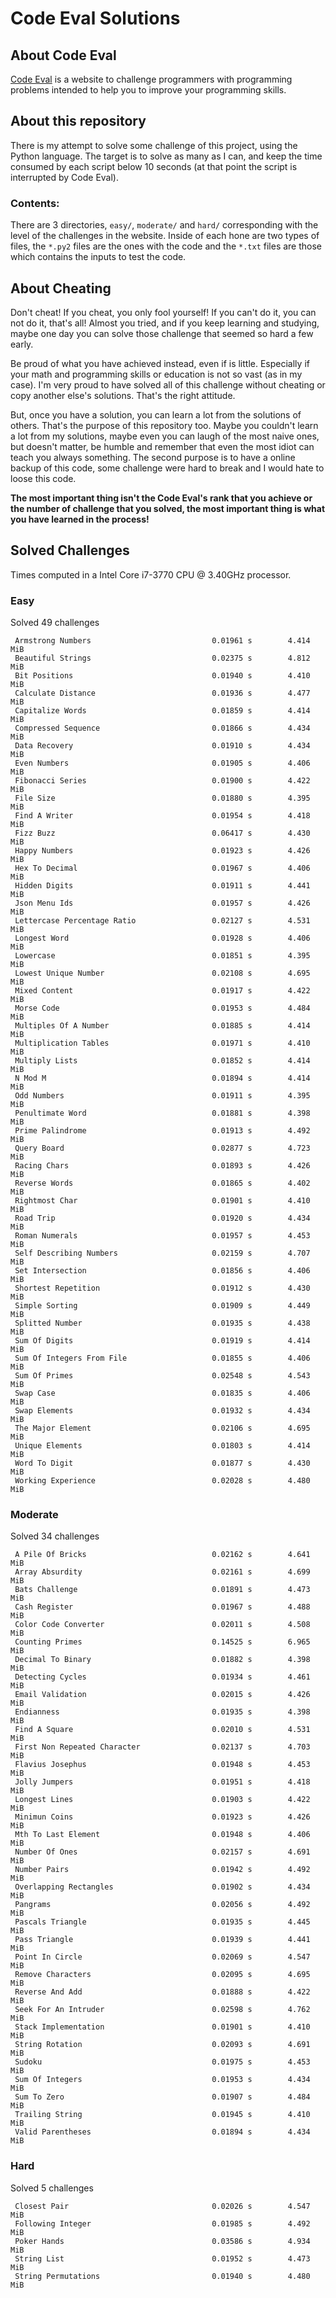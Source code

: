 # Code Eval Solutions

## About Code Eval

[Code Eval](https://www.codeeval.com) is a website to challenge programmers
with programming problems intended to help you to improve your programming
skills.

## About this repository

There is my attempt to solve some challenge of this project, using the
Python language. The target is to solve as many as I can, and keep the time
consumed by each script below 10 seconds (at that point the script is
interrupted by Code Eval).

### Contents:

There are 3 directories, `easy/`, `moderate/` and `hard/` corresponding
with the level of the challenges in the website. Inside of each hone are
two types of files, the `*.py2` files are the ones with the code and the
`*.txt` files are those which contains the inputs to test the code.

## About Cheating

Don't cheat! If you cheat, you only fool yourself! If you can't do it, you
can not do it, that's all! Almost you tried, and if you keep learning and
studying, maybe one day you can solve those challenge that seemed so hard a
few early.

Be proud of what you have achieved instead, even if is little. Especially
if your math and programming skills or education is not so vast (as in my
case). I'm very proud to have solved all of this challenge without cheating
or copy another else's solutions. That's the right attitude.

But, once you have a solution, you can learn a lot from the solutions of
others.  That's the purpose of this repository too. Maybe you couldn't
learn a lot from my solutions, maybe even you can laugh of the most naive
ones, but doesn't matter, be humble and remember that even the most idiot
can teach you always something. The second purpose is to have a online
backup of this code, some challenge were hard to break and I would hate to
loose this code.

__The most important thing isn't the Code Eval's rank that you achieve or
the number of challenge that you solved, the most important thing is what
you have learned in the process!__

## Solved Challenges

Times computed in a Intel Core i7-3770 CPU @ 3.40GHz processor.

### Easy

Solved 49 challenges

     Armstrong Numbers                           0.01961 s        4.414 MiB
     Beautiful Strings                           0.02375 s        4.812 MiB
     Bit Positions                               0.01940 s        4.410 MiB
     Calculate Distance                          0.01936 s        4.477 MiB
     Capitalize Words                            0.01859 s        4.414 MiB
     Compressed Sequence                         0.01866 s        4.434 MiB
     Data Recovery                               0.01910 s        4.434 MiB
     Even Numbers                                0.01905 s        4.406 MiB
     Fibonacci Series                            0.01900 s        4.422 MiB
     File Size                                   0.01880 s        4.395 MiB
     Find A Writer                               0.01954 s        4.418 MiB
     Fizz Buzz                                   0.06417 s        4.430 MiB
     Happy Numbers                               0.01923 s        4.426 MiB
     Hex To Decimal                              0.01967 s        4.406 MiB
     Hidden Digits                               0.01911 s        4.441 MiB
     Json Menu Ids                               0.01957 s        4.426 MiB
     Lettercase Percentage Ratio                 0.02127 s        4.531 MiB
     Longest Word                                0.01928 s        4.406 MiB
     Lowercase                                   0.01851 s        4.395 MiB
     Lowest Unique Number                        0.02108 s        4.695 MiB
     Mixed Content                               0.01917 s        4.422 MiB
     Morse Code                                  0.01953 s        4.484 MiB
     Multiples Of A Number                       0.01885 s        4.414 MiB
     Multiplication Tables                       0.01971 s        4.410 MiB
     Multiply Lists                              0.01852 s        4.414 MiB
     N Mod M                                     0.01894 s        4.414 MiB
     Odd Numbers                                 0.01911 s        4.395 MiB
     Penultimate Word                            0.01881 s        4.398 MiB
     Prime Palindrome                            0.01913 s        4.492 MiB
     Query Board                                 0.02877 s        4.723 MiB
     Racing Chars                                0.01893 s        4.426 MiB
     Reverse Words                               0.01865 s        4.402 MiB
     Rightmost Char                              0.01901 s        4.410 MiB
     Road Trip                                   0.01920 s        4.434 MiB
     Roman Numerals                              0.01957 s        4.453 MiB
     Self Describing Numbers                     0.02159 s        4.707 MiB
     Set Intersection                            0.01856 s        4.406 MiB
     Shortest Repetition                         0.01912 s        4.430 MiB
     Simple Sorting                              0.01909 s        4.449 MiB
     Splitted Number                             0.01935 s        4.438 MiB
     Sum Of Digits                               0.01919 s        4.414 MiB
     Sum Of Integers From File                   0.01855 s        4.406 MiB
     Sum Of Primes                               0.02548 s        4.543 MiB
     Swap Case                                   0.01835 s        4.406 MiB
     Swap Elements                               0.01932 s        4.434 MiB
     The Major Element                           0.02106 s        4.695 MiB
     Unique Elements                             0.01803 s        4.414 MiB
     Word To Digit                               0.01877 s        4.430 MiB
     Working Experience                          0.02028 s        4.480 MiB

### Moderate

Solved 34 challenges

     A Pile Of Bricks                            0.02162 s        4.641 MiB
     Array Absurdity                             0.02161 s        4.699 MiB
     Bats Challenge                              0.01891 s        4.473 MiB
     Cash Register                               0.01967 s        4.488 MiB
     Color Code Converter                        0.02011 s        4.508 MiB
     Counting Primes                             0.14525 s        6.965 MiB
     Decimal To Binary                           0.01882 s        4.398 MiB
     Detecting Cycles                            0.01934 s        4.461 MiB
     Email Validation                            0.02015 s        4.426 MiB
     Endianness                                  0.01935 s        4.398 MiB
     Find A Square                               0.02010 s        4.531 MiB
     First Non Repeated Character                0.02137 s        4.703 MiB
     Flavius Josephus                            0.01948 s        4.453 MiB
     Jolly Jumpers                               0.01951 s        4.418 MiB
     Longest Lines                               0.01903 s        4.422 MiB
     Minimun Coins                               0.01923 s        4.426 MiB
     Mth To Last Element                         0.01948 s        4.406 MiB
     Number Of Ones                              0.02157 s        4.691 MiB
     Number Pairs                                0.01942 s        4.492 MiB
     Overlapping Rectangles                      0.01902 s        4.434 MiB
     Pangrams                                    0.02056 s        4.492 MiB
     Pascals Triangle                            0.01935 s        4.445 MiB
     Pass Triangle                               0.01939 s        4.441 MiB
     Point In Circle                             0.02069 s        4.547 MiB
     Remove Characters                           0.02095 s        4.695 MiB
     Reverse And Add                             0.01888 s        4.422 MiB
     Seek For An Intruder                        0.02598 s        4.762 MiB
     Stack Implementation                        0.01901 s        4.410 MiB
     String Rotation                             0.02093 s        4.691 MiB
     Sudoku                                      0.01975 s        4.453 MiB
     Sum Of Integers                             0.01953 s        4.434 MiB
     Sum To Zero                                 0.01907 s        4.484 MiB
     Trailing String                             0.01945 s        4.410 MiB
     Valid Parentheses                           0.01894 s        4.434 MiB

### Hard

Solved 5 challenges

     Closest Pair                                0.02026 s        4.547 MiB
     Following Integer                           0.01985 s        4.492 MiB
     Poker Hands                                 0.03586 s        4.934 MiB
     String List                                 0.01952 s        4.473 MiB
     String Permutations                         0.01940 s        4.480 MiB

